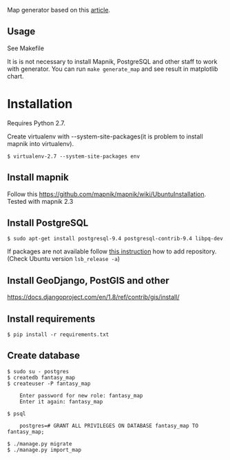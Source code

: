 Map generator based on this [article](http://www-cs-students.stanford.edu/~amitp/game-programming/polygon-map-generation/).

## Usage

See Makefile

It is is not necessary to install Mapnik, PostgreSQL and other staff to work with generator.
You can run `make generate_map` and see result in matplotlib chart.

# Installation

Requires Python 2.7.

Create virtualenv with --system-site-packages(it is problem to install mapnik into virtualenv).

    $ virtualenv-2.7 --system-site-packages env

## Install mapnik

Follow this https://github.com/mapnik/mapnik/wiki/UbuntuInstallation. Tested with mapnik 2.3

## Install PostgreSQL

    $ sudo apt-get install postgresql-9.4 postgresql-contrib-9.4 libpq-dev

If packages are not available follow [this instruction](<http://www.postgresql.org/download/linux/ubuntu/>)
how to add repository. (Check Ubuntu version ``lsb_release -a``)

## Install GeoDjango, PostGIS and other

https://docs.djangoproject.com/en/1.8/ref/contrib/gis/install/

## Install requirements

    $ pip install -r requirements.txt

## Create database

    $ sudo su - postgres
    $ createdb fantasy_map
    $ createuser -P fantasy_map

        Enter password for new role: fantasy_map
        Enter it again: fantasy_map

    $ psql

        postgres=# GRANT ALL PRIVILEGES ON DATABASE fantasy_map TO fantasy_map;

    $ ./manage.py migrate
    $ ./manage.py import_map
